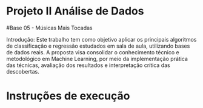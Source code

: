 # Projeto II Análise de Dados

#Base 05 - Músicas Mais Tocadas

Introdução: Este trabalho tem como objetivo aplicar os principais algoritmos de classificação e regressão estudados em sala de aula, utilizando bases de dados reais. A proposta visa consolidar o conhecimento técnico e metodológico em Machine Learning, por meio da implementação prática das técnicas, avaliação dos resultados e interpretação crítica das descobertas.

# Instruções de execução
